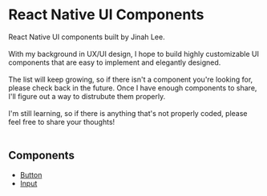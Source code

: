 # React Native UI Components

React Native UI components built by Jinah Lee.<br><br>
With my background in UX/UI design, I hope to build highly customizable UI components that are easy to implement and elegantly designed.<br><br>
The list will keep growing, so if there isn't a component you're looking for, please check back in the future.  Once I have enough components to share, I'll figure out a way to distrubute them properly.<br><br>
I'm still learning, so if there is anything that's not properly coded, please feel free to share your thoughts!<br><br>

## Components
- [Button](https://github.com/brandnewjinah/react-native-ui/tree/master/components/Buttons)
- [Input](https://github.com/brandnewjinah/react-native-ui/tree/master/components/Input)
